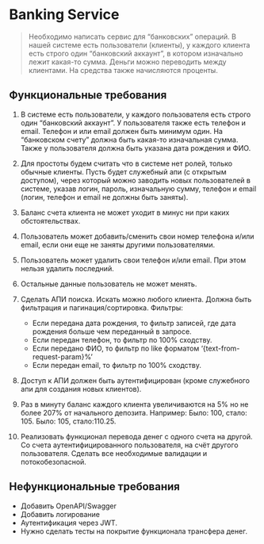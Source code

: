 # Banking Service

> Необходимо написать сервис для “банковских” операций. В нашей системе есть пользователи (клиенты), у каждого клиента
> есть строго один “банковский аккаунт”, в котором изначально лежит какая-то сумма. Деньги можно переводить между
> клиентами. На средства также начисляются проценты.

## Функциональные требования

1. В системе есть пользователи, у каждого пользователя есть строго один “банковский аккаунт”. У пользователя также есть
   телефон и email. Телефон и или email должен быть минимум один. На “банковском счету” должна быть какая-то изначальная
   сумма. Также у пользователя должна быть указана дата рождения и ФИО.

2. Для простоты будем считать что в системе нет ролей, только обычные клиенты. Пусть будет служебный апи (с открытым
   доступом), через который можно заводить новых пользователей в системе, указав логин, пароль, изначальную сумму,
   телефон и email (логин, телефон и email не должны быть заняты).

3. Баланс счета клиента не может уходит в минус ни при каких обстоятельствах.

4. Пользователь может добавить/сменить свои номер телефона и/или email, если они еще не заняты другими пользователями.

5. Пользователь может удалить свои телефон и/или email. При этом нельзя удалить последний.

6. Остальные данные пользователь не может менять.

7. Сделать АПИ поиска. Искать можно любого клиента. Должна быть фильтрация и пагинация/сортировка. Фильтры:
    - Если передана дата рождения, то фильтр записей, где дата рождения больше чем переданный в запросе.
    - Если передан телефон, то фильтр по 100% сходству.
    - Если передано ФИО, то фильтр по like форматом ‘{text-from-request-param}%’
    - Если передан email, то фильтр по 100% сходству.

8. Доступ к АПИ должен быть аутентифицирован (кроме служебного апи для создания новых клиентов).

9. Раз в минуту баланс каждого клиента увеличиваются на 5% но не более 207% от начального депозита.
   Например:
   Было: 100, стало: 105.
   Было: 105, стало:110.25.

10. Реализовать функционал перевода денег с одного счета на другой. Со счета аутентифицированного пользователя, на счёт
    другого пользователя. Сделать все необходимые валидации и потокобезопасной.

## Нефункциональные требования

- Добавить OpenAPI/Swagger
- Добавить логирование
- Аутентификация через JWT.
- Нужно сделать тесты на покрытие функционала трансфера денег.

